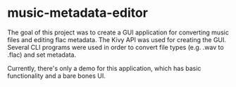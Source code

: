 # music-metadata-editor

The goal of this project was to create a GUI application for converting music files and
editing flac metadata. The Kivy API was used for creating the GUI. Several CLI programs
were used in order to convert file types (e.g. .wav to .flac) and set metadata.

Currently, there's only a demo for this application, which has basic functionality and a
bare bones UI.
